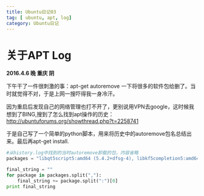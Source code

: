 ```yaml
---
title: Ubuntu日记03
tag: [ ubuntu, apt, log]
category: Ubuntu日记
---
```


# 关于APT Log
**2016.4.6 晚 重庆 阴**

下午干了一件很刺激的事：apt-get autoremove
一下将很多的软件包给删了。当时就觉得不对，于是上网一搜吓得我一身冷汗。

因为重启后发现自己的网络管理也打不开了，更别说用VPN去google，这时候我想到了BING,搜到了怎么找到apt操作的历史：http://ubuntuforums.org/showthread.php?t=2258741

于是自己写了一个简单的python脚本，用来将历史中的autoremove包名总结出来。最后再apt-get install.

```python
#从history.log中找到的当时autoremove卸载的包，内容省略
packages = "libqt5script5:amd64 (5.4.2+dfsg-4), libkf5completion5:amd64 (5.15.0-0ubuntu1), kpackagelauncherqml:amd64 (5.15.0-0ubuntu1), libfam0:amd64 (2.7.0-17.1)..."

final_string = ""
for package in packages.split(","):
    final_string += package.split(":")[0]
print final_string
```
